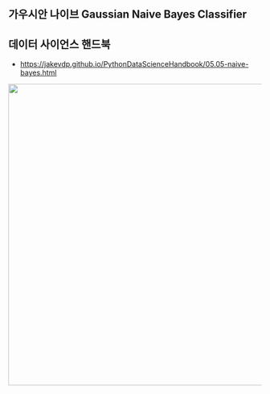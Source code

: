 ## 가우시안 나이브 Gaussian Naive Bayes Classifier
## 데이터 사이언스 핸드북
- https://jakevdp.github.io/PythonDataScienceHandbook/05.05-naive-bayes.html
<img src="https://miro.medium.com/v2/resize:fit:1200/0*qFuHAV7Vd09064q-.jpeg" width="600">
